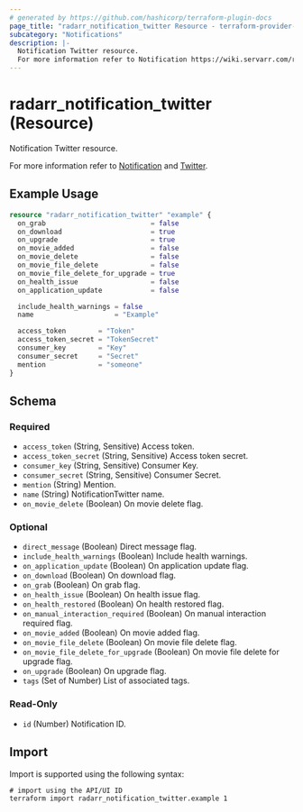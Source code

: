 ```yaml
---
# generated by https://github.com/hashicorp/terraform-plugin-docs
page_title: "radarr_notification_twitter Resource - terraform-provider-radarr"
subcategory: "Notifications"
description: |-
  Notification Twitter resource.
  For more information refer to Notification https://wiki.servarr.com/radarr/settings#connect and Twitter https://wiki.servarr.com/radarr/supported#twitter.
---
```


# radarr_notification_twitter (Resource)

<!-- subcategory:Notifications -->Notification Twitter resource.
For more information refer to [Notification](https://wiki.servarr.com/radarr/settings#connect) and [Twitter](https://wiki.servarr.com/radarr/supported#twitter).

## Example Usage

```terraform
resource "radarr_notification_twitter" "example" {
  on_grab                          = false
  on_download                      = true
  on_upgrade                       = true
  on_movie_added                   = false
  on_movie_delete                  = false
  on_movie_file_delete             = false
  on_movie_file_delete_for_upgrade = true
  on_health_issue                  = false
  on_application_update            = false

  include_health_warnings = false
  name                    = "Example"

  access_token        = "Token"
  access_token_secret = "TokenSecret"
  consumer_key        = "Key"
  consumer_secret     = "Secret"
  mention             = "someone"
}
```

<!-- schema generated by tfplugindocs -->
## Schema

### Required

- `access_token` (String, Sensitive) Access token.
- `access_token_secret` (String, Sensitive) Access token secret.
- `consumer_key` (String, Sensitive) Consumer Key.
- `consumer_secret` (String, Sensitive) Consumer Secret.
- `mention` (String) Mention.
- `name` (String) NotificationTwitter name.
- `on_movie_delete` (Boolean) On movie delete flag.

### Optional

- `direct_message` (Boolean) Direct message flag.
- `include_health_warnings` (Boolean) Include health warnings.
- `on_application_update` (Boolean) On application update flag.
- `on_download` (Boolean) On download flag.
- `on_grab` (Boolean) On grab flag.
- `on_health_issue` (Boolean) On health issue flag.
- `on_health_restored` (Boolean) On health restored flag.
- `on_manual_interaction_required` (Boolean) On manual interaction required flag.
- `on_movie_added` (Boolean) On movie added flag.
- `on_movie_file_delete` (Boolean) On movie file delete flag.
- `on_movie_file_delete_for_upgrade` (Boolean) On movie file delete for upgrade flag.
- `on_upgrade` (Boolean) On upgrade flag.
- `tags` (Set of Number) List of associated tags.

### Read-Only

- `id` (Number) Notification ID.

## Import

Import is supported using the following syntax:

```shell
# import using the API/UI ID
terraform import radarr_notification_twitter.example 1
```
